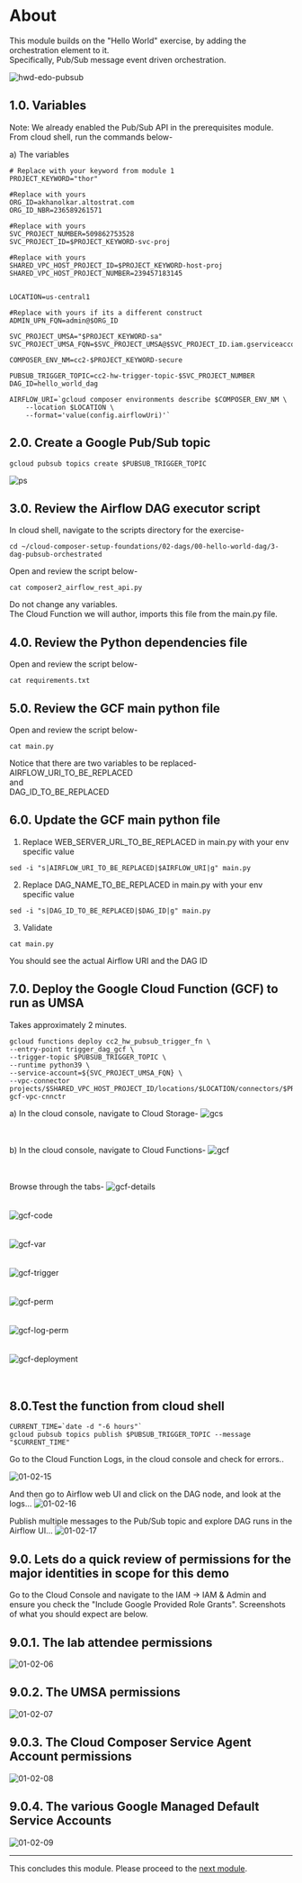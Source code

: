 # About

This module builds on the "Hello World" exercise, by adding the orchestration element to it.<br>
Specifically, Pub/Sub message event driven orchestration.<br>

![hwd-edo-pubsub](../00-images/hwd-edo-pubsub.png)


## 1.0. Variables

Note: We already enabled the Pub/Sub API in the prerequisites module. <br>
From cloud shell, run the commands below-

a) The variables
```
# Replace with your keyword from module 1
PROJECT_KEYWORD="thor"  

#Replace with yours
ORG_ID=akhanolkar.altostrat.com                             
ORG_ID_NBR=236589261571                                      

#Replace with yours
SVC_PROJECT_NUMBER=509862753528                              
SVC_PROJECT_ID=$PROJECT_KEYWORD-svc-proj                     

#Replace with yours
SHARED_VPC_HOST_PROJECT_ID=$PROJECT_KEYWORD-host-proj        
SHARED_VPC_HOST_PROJECT_NUMBER=239457183145                 


LOCATION=us-central1

#Replace with yours if its a different construct
ADMIN_UPN_FQN=admin@$ORG_ID 

SVC_PROJECT_UMSA="$PROJECT_KEYWORD-sa"
SVC_PROJECT_UMSA_FQN=$SVC_PROJECT_UMSA@$SVC_PROJECT_ID.iam.gserviceaccount.com

COMPOSER_ENV_NM=cc2-$PROJECT_KEYWORD-secure

PUBSUB_TRIGGER_TOPIC=cc2-hw-trigger-topic-$SVC_PROJECT_NUMBER
DAG_ID=hello_world_dag

AIRFLOW_URI=`gcloud composer environments describe $COMPOSER_ENV_NM \
    --location $LOCATION \
    --format='value(config.airflowUri)'`
```

## 2.0. Create a Google Pub/Sub topic
```
gcloud pubsub topics create $PUBSUB_TRIGGER_TOPIC
```

![ps](../00-images/02e-00-pubsub-landng.png)


## 3.0. Review the Airflow DAG executor script

In cloud shell, navigate to the scripts directory for the exercise-
```
cd ~/cloud-composer-setup-foundations/02-dags/00-hello-world-dag/3-dag-pubsub-orchestrated
```

Open and review the script below-
```
cat composer2_airflow_rest_api.py
```

Do not change any variables.<br>
The Cloud Function we will author, imports this file from the main.py file.

## 4.0. Review the Python dependencies file

Open and review the script below-
```
cat requirements.txt
```

## 5.0. Review the GCF main python file

Open and review the script below-
```
cat main.py
```

Notice that there are two variables to be replaced-<br>
AIRFLOW_URI_TO_BE_REPLACED<br>
and<br>
DAG_ID_TO_BE_REPLACED<br>

## 6.0. Update the GCF main python file

1. Replace WEB_SERVER_URL_TO_BE_REPLACED in main.py with your env specific value

```
sed -i "s|AIRFLOW_URI_TO_BE_REPLACED|$AIRFLOW_URI|g" main.py
```

2. Replace DAG_NAME_TO_BE_REPLACED in main.py with your env specific value
```
sed -i "s|DAG_ID_TO_BE_REPLACED|$DAG_ID|g" main.py
```

3. Validate
```
cat main.py
```

You should see the actual Airflow URI and the DAG ID

## 7.0. Deploy the Google Cloud Function (GCF) to run as UMSA

Takes approximately 2 minutes.

```
gcloud functions deploy cc2_hw_pubsub_trigger_fn \
--entry-point trigger_dag_gcf \
--trigger-topic $PUBSUB_TRIGGER_TOPIC \
--runtime python39 \
--service-account=${SVC_PROJECT_UMSA_FQN} \
--vpc-connector projects/$SHARED_VPC_HOST_PROJECT_ID/locations/$LOCATION/connectors/$PROJECT_KEYWORD-gcf-vpc-cnnctr 

```

a) In the cloud console, navigate to Cloud Storage-
![gcs](../00-images/02e-01-gcs.png)
<br><br><br>

b) In the cloud console, navigate to Cloud Functions-
![gcf](../00-images/02e-01-gcf-landng.png)
<br><br><br>

Browse through the tabs-
![gcf-details](../00-images/02e-02-gcf-details.png)
<br><br><br>
![gcf-code](../00-images/02e-03-gcf-code.png)
<br><br><br>
![gcf-var](../00-images/02e-04-gcf-var.png)
<br><br><br>
![gcf-trigger](../00-images/02e-05-gcf-trigger.png)
<br><br><br>
![gcf-perm](../00-images/02e-06-gcf-perm.png)
<br><br><br>
![gcf-log-perm](../00-images/02e-08-gcf-perm.png)
<br><br><br>
![gcf-deployment](../00-images/02e-09-deploy-logs.png)
<br><br><br>

## 8.0.Test the function from cloud shell

```
CURRENT_TIME=`date -d "-6 hours"`
gcloud pubsub topics publish $PUBSUB_TRIGGER_TOPIC --message "$CURRENT_TIME"
```

Go to the Cloud Function Logs, in the cloud console and check for errors..

![01-02-15](../00-images/01-02-15.png)
<br>

And then go to Airflow web UI and click on the DAG node, and look at the logs...
![01-02-16](../00-images/01-02-16.png)
<br>

Publish multiple messages to the Pub/Sub topic and explore DAG runs in the Airflow UI...
![01-02-17](../00-images/01-02-17.png)
<br>

## 9.0. Lets do a quick review of permissions for the major identities in scope for this demo

Go to the Cloud Console and navigate to the IAM -> IAM & Admin and ensure you check the "Include Google Provided Role Grants". Screenshots of what you should expect are below. 

## 9.0.1. The lab attendee permissions
![01-02-06](../00-images/01-02-06.png)
<br>

## 9.0.2. The UMSA permissions
![01-02-07](../00-images/01-02-07.png)
<br>

## 9.0.3. The Cloud Composer Service Agent Account permissions
![01-02-08](../00-images/01-02-08.png)
<br>

## 9.0.4. The various Google Managed Default Service Accounts
![01-02-09](../00-images/01-02-09.png)
<br>


<hr>

This concludes this module. Please proceed to the [next module](02f-secure-cc2-iteration1-MVDD.md).

